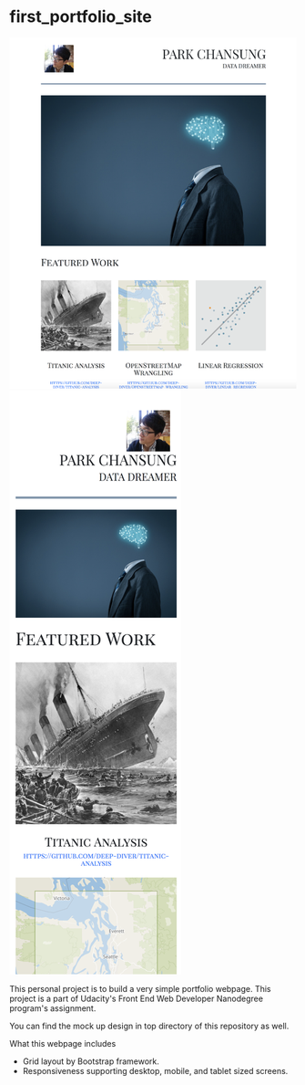 # first_portfolio_site

![GitHub Logo](/large.png)
![GitHub Logo](/small.png)

This personal project is to build a very simple portfolio webpage.
This project is a part of Udacity's Front End Web Developer Nanodegree program's assignment.

You can find the mock up design in top directory of this repository as well.

What this webpage includes
- Grid layout by Bootstrap framework.
- Responsiveness supporting desktop, mobile, and tablet sized screens.
